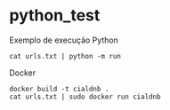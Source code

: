 # python_test
Exemplo de execução
Python
```
cat urls.txt | python -m run 
```
Docker 
```
docker build -t cialdnb .
cat urls.txt | sudo docker run cialdnb 
```
